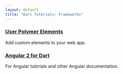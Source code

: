 ```yaml
---
layout: default
title: "Dart Tutorials: Frameworks"
---
```


<div class="card-grid>
  <div class="card">
    <h3><a href="/tutorials/frameworks/using-polymer">User Polymer Elements</a></h3>
    <p>Add custom elements to your web app.</p>
  </div>

  <div class="card">
    <h3><a href="https://angular.io/docs/dart/latest/">Angular 2 for Dart</a></h3>
    <p>For Angular tutorials and other Angular documentation.</p>
  </div>
</div>
